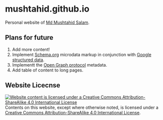 # mushtahid.github.io
Personal website of [Md Mushtahid Salam](https://mushtahid.github.io/).

## Plans for future
1. Add more content!
2. Implement [Schema.org](https://schema.org/) microdata markup in conjunction with [Google structured data](https://developers.google.com/search/docs/guides/intro-structured-data).
3. Implementt the [Open Graph protocol](https://ogp.me/) metadata.
4. Add table of content to long pages.

## Website Licecnse
[![Website content is licensed under a Creative Commons Attribution-ShareAlike 4.0 International License](https://licensebuttons.net/l/by-sa/4.0/88x31.png)](http://creativecommons.org/licenses/by-sa/4.0/)  
Contents on this website, except where otherwise noted, is licensed under a [Creative Commons Attribution-ShareAlike 4.0 International License](http://creativecommons.org/licenses/by-sa/4.0/).
